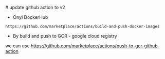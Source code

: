 # update github action to v2

* Onyl DockerHub

```
https://github.com/marketplace/actions/build-and-push-docker-images
```

* By build and push to GCR - google cloud registry

we can use https://github.com/marketplace/actions/push-to-gcr-github-action
